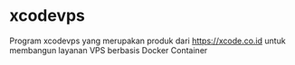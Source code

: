 # xcodevps
Program xcodevps yang merupakan produk dari https://xcode.co.id untuk membangun layanan VPS berbasis Docker Container
